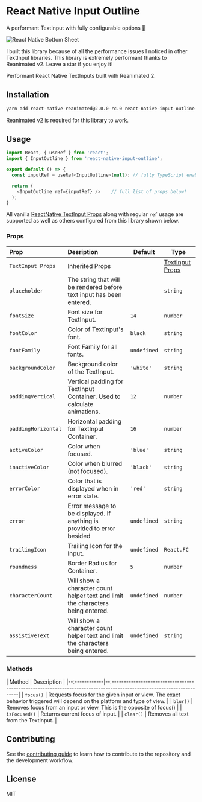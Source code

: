 # React Native Input Outline

A performant TextInput with fully configurable options 🚀

![React Native Bottom Sheet](./mockup-1.gif)

I built this library because of all the performance issues I noticed in other TextInput libraries.
This library is extremely performant thanks to Reanimated v2. Leave a star if you enjoy it!

Performant React Native TextInputs built with Reanimated 2.

## Installation

```sh
yarn add react-native-reanimated@2.0.0-rc.0 react-native-input-outline
```

Reanimated v2 is required for this library to work.

## Usage

```js
import React, { useRef } from 'react';
import { InputOutline } from 'react-native-input-outline';

export default () => {
  const inputRef = useRef<InputOutline>(null); // fully TypeScript enabled

  return (
    <InputOutline ref={inputRef} />    // full list of props below!
  );
}
```

All vanilla [ReactNative TextInput Props](https://reactnative.dev/docs/textinput#props) along with regular `ref` usage are supported as well as others configured from this library shown below.

### Props

| Prop                | Desription                                                                      | Default     | Type                                                            |
|:------------------|:------------------------------------------------------------------------------|-------------|-----------------------------------------------------------------|
| `TextInput Props`   | Inherited Props                                                                 |             | [TextInput Props](https://reactnative.dev/docs/textinput#props) |
| `placeholder`       | The string that will be rendered before text input has been entered.            |             | `string`                                                        |
| `fontSize`          | Font size for TextInput.                                                        | `14`        | `number`                                                        |
| `fontColor`         | Color of TextInput's font.                                                      | `black`     | `string`                                                        |
| `fontFamily`        | Font Family for all fonts.                                                      | `undefined` | `string`                                                        |
| `backgroundColor`   | Background color of the TextInput.                                              | `'white'`   | `string`                                                        |
| `paddingVertical`   | Vertical padding for TextInput Container. Used to calculate animations.         | `12`        | `number`                                                        |
| `paddingHorizontal` | Horizontal padding for TextInput Container.                                     | `16`        | `number`                                                        |
| `activeColor`       | Color when focused.                                                             | `'blue'`    | `string`                                                        |
| `inactiveColor`     | Color when blurred (not focused).                                               | `'black'`   | `string`                                                        |
| `errorColor`        | Color that is displayed when in error state.                                    | `'red'`     | `string`                                                        |
| `error`             | Error message to be displayed. If anything is provided to error besided         | `undefined` | `string`                                                        |
| `trailingIcon`      | Trailing Icon for the Input.                                                    | `undefined` | `React.FC`                                                      |
| `roundness`         | Border Radius for Container.                                                    | `5`         | `number`                                                        |
| `characterCount`    | Will show a character count helper text and limit the characters being entered. | `undefined` | `number`                                                        |
| `assistiveText`     | Will show a character count helper text and limit the characters being entered. | `undefined` | `string`                                                        |


### Methods

| Method        | Description                                                                                                            |
|--:------------|--:---------------------------------------------------------------------------------------------------------------------|
| `focus()`     | Requests focus for the given input or view. The exact behavior triggered will depend on the platform and type of view. |
| `blur()`      | Removes focus from an input or view. This is the opposite of focus()                                                   |
| `isFocused()` | Returns current focus of input.                                                                                        |
| `clear()`     | Removes all text from the TextInput.                                                                                   |

## Contributing

See the [contributing guide](CONTRIBUTING.md) to learn how to contribute to the repository and the development workflow.

## License

MIT
